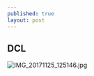 ```yaml
---
published: true
layout: post
---
```

## DCL
![IMG_20171125_125146.jpg]({{site.baseurl}}/IMG_20171125_125146.jpg)
